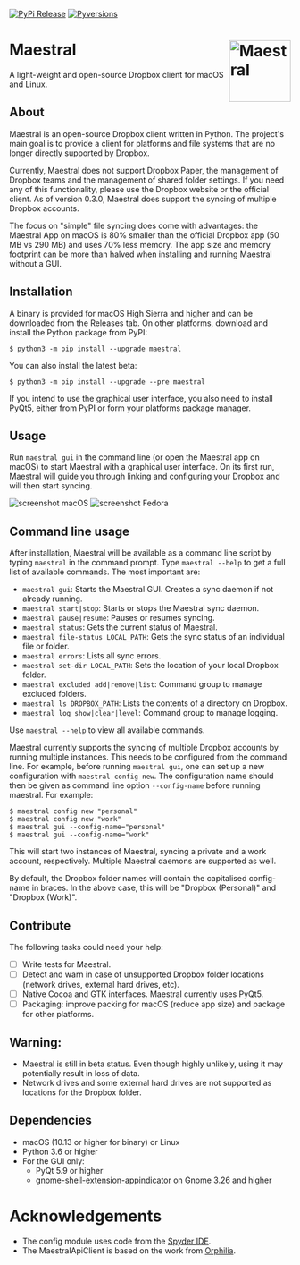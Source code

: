 [![PyPi Release](https://img.shields.io/pypi/v/maestral.svg)](https://pypi.org/project/maestral/)
[![Pyversions](https://img.shields.io/pypi/pyversions/maestral.svg)](https://pypi.org/pypi/maestral/)

# Maestral <img src="https://raw.githubusercontent.com/SamSchott/maestral-dropbox/master/maestral/gui/resources/Maestral.png" align="right" title="Maestral" width="110" height="110">

A light-weight and open-source Dropbox client for macOS and Linux.

## About

Maestral is an open-source Dropbox client written in Python. The project's main goal is to
provide a client for platforms and file systems that are no longer directly supported by
Dropbox.

Currently, Maestral does not support Dropbox Paper, the management of Dropbox teams and
the management of shared folder settings. If you need any of this functionality, please
use the Dropbox website or the official client. As of version 0.3.0, Maestral does
support the syncing of multiple Dropbox accounts.

The focus on "simple" file syncing does come with advantages: the Maestral App on macOS is
80% smaller than the official Dropbox app (50 MB vs 290 MB) and uses 70% less memory. The
app size and memory footprint can be more than halved when installing and running Maestral
without a GUI.

## Installation

A binary is provided for macOS High Sierra and higher and can be downloaded from the
Releases tab. On other platforms, download and install the Python package from PyPI:
```console
$ python3 -m pip install --upgrade maestral
```
You can also install the latest beta:
```console
$ python3 -m pip install --upgrade --pre maestral
```
If you intend to use the graphical user interface, you also need to install PyQt5, either
from PyPI or form your platforms package manager.

## Usage

Run `maestral gui` in the command line (or open the Maestral app on macOS) to start
Maestral with a graphical user interface. On its first run, Maestral will guide you
through linking and configuring your Dropbox and will then start syncing.

![screenshot macOS](https://raw.githubusercontent.com/SamSchott/maestral-dropbox/master/screenshots/macOS.png)
![screenshot Fedora](https://raw.githubusercontent.com/SamSchott/maestral-dropbox/master/screenshots/Ubuntu.png)

## Command line usage

After installation, Maestral will be available as a command line script by typing
`maestral` in the command prompt. Type `maestral --help` to get a full list of available
commands. The most important are:

- `maestral gui`: Starts the Maestral GUI. Creates a sync daemon if not already running.
- `maestral start|stop`: Starts or stops the Maestral sync daemon.
- `maestral pause|resume`: Pauses or resumes syncing.
- `maestral status`: Gets the current status of Maestral.
- `maestral file-status LOCAL_PATH`: Gets the sync status of an individual file or folder.
- `maestral errors`: Lists all sync errors.
- `maestral set-dir LOCAL_PATH`: Sets the location of your local Dropbox folder.
- `maestral excluded add|remove|list`: Command group to manage excluded folders.
- `maestral ls DROPBOX_PATH`: Lists the contents of a directory on Dropbox.
- `maestral log show|clear|level`: Command group to manage logging.

Use `maestral --help` to view all available commands.

Maestral currently supports the syncing of multiple Dropbox accounts by running multiple
instances. This needs to be configured from the command line. For example, before running
`maestral gui`, one can set up a new configuration with `maestral config new`. The
configuration name should then be given as command line option `--config-name` before
running maestral. For example:

```shell
$ maestral config new "personal"
$ maestral config new "work"
$ maestral gui --config-name="personal"
$ maestral gui --config-name="work"
```
This will start two instances of Maestral, syncing a private and a work account,
respectively. Multiple Maestral daemons are supported as well.

By default, the Dropbox folder names will contain the capitalised config-name in braces.
In the above case, this will be "Dropbox (Personal)" and "Dropbox (Work)".

## Contribute

The following tasks could need your help:

- [ ] Write tests for Maestral.
- [ ] Detect and warn in case of unsupported Dropbox folder locations (network drives,
      external hard drives, etc).
- [ ] Native Cocoa and GTK interfaces. Maestral currently uses PyQt5.
- [ ] Packaging: improve packing for macOS (reduce app size) and package for other platforms.

## Warning:

- Maestral is still in beta status. Even though highly unlikely, using it may potentially
  result in loss of data.
- Network drives and some external hard drives are not supported as locations for the
  Dropbox folder.

## Dependencies

- macOS (10.13 or higher for binary) or Linux
- Python 3.6 or higher
- For the GUI only:
  - PyQt 5.9 or higher
  - [gnome-shell-extension-appindicator](https://github.com/ubuntu/gnome-shell-extension-appindicator)
    on Gnome 3.26 and higher

# Acknowledgements

- The config module uses code from the [Spyder IDE](https://github.com/spyder-ide).
- The MaestralApiClient is based on the work from [Orphilia](https://github.com/ksiazkowicz/orphilia-dropbox).
